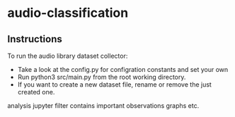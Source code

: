 # audio-classification

## Instructions
To run the audio library dataset collector:
- Take a look at the config.py for configration constants and set your own
- Run python3 src/main.py from the root working directory.
- If you want to create a new dataset file, rename or remove the just created one.

analysis jupyter filter contains important observations graphs etc.